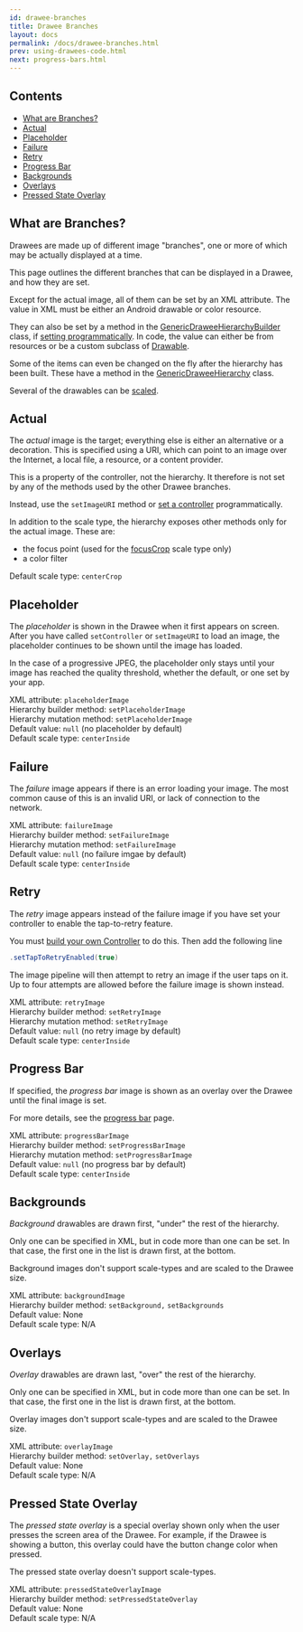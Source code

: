 ```yaml
---
id: drawee-branches
title: Drawee Branches
layout: docs
permalink: /docs/drawee-branches.html
prev: using-drawees-code.html
next: progress-bars.html
---
```


## Contents

* [What are Branches?](#what-are-branches)
* [Actual](#Actual)
* [Placeholder](#Placeholder)
* [Failure](#Failure)
* [Retry](#Retry)
* [Progress Bar](#ProgressBar)
* [Backgrounds](#Backgrounds)
* [Overlays](#Overlays)
* [Pressed State Overlay](#PressedStateOverlay)

## What are Branches?

Drawees are made up of different image "branches", one or more of which may be actually displayed at a time.

This page outlines the different branches that can be displayed in a Drawee, and how they are set.

Except for the actual image, all of them can be set by an XML attribute. The value in XML must be either an Android drawable or color resource.

 They can also be set by a method in the [GenericDraweeHierarchyBuilder](../javadoc/reference/com/facebook/drawee/generic/GenericDraweeHierarchyBuilder.html) class, if [setting programmatically](using-drawees-code.html). In code, the value can either be from resources or be a custom subclass of [Drawable](http://developer.android.com/reference/android/graphics/drawable/Drawable.html).

Some of the items can even be changed on the fly after the hierarchy has been built. These have a method in the [GenericDraweeHierarchy](../javadoc/reference/com/facebook/drawee/generic/GenericDraweeHierarchy.html) class.

Several of the drawables can be [scaled](scaling.html).

## Actual

The _actual_ image is the target; everything else is either an alternative or a decoration. This is specified using a URI, which can point to an image over the Internet, a local file, a resource, or a content provider.

This is a property of the controller, not the hierarchy. It therefore is not set by any of the methods used by the other Drawee branches.

Instead, use the `setImageURI` method or [set a controller](using-controllerbuilder.html) programmatically.

In addition to the scale type, the hierarchy exposes other methods only for the actual image. These are:

* the focus point (used for the [focusCrop](scaling.html#FocusCrop) scale type only)
* a color filter

Default scale type: `centerCrop`

## Placeholder

The _placeholder_ is shown in the Drawee when it first appears on screen. After you have called `setController` or `setImageURI` to load an image, the placeholder continues to be shown until the image has loaded. 

In the case of a progressive JPEG, the placeholder only stays until your image has reached the quality threshold, whether the default, or one set by your app.

XML attribute: `placeholderImage`  
Hierarchy builder method: `setPlaceholderImage`  
Hierarchy mutation method: `setPlaceholderImage`  
Default value: `null` (no placeholder by default)  
Default scale type: `centerInside`  

## Failure

The _failure_ image appears if there is an error loading your image. The most common cause of this is an invalid URI, or lack of connection to the network.

XML attribute: `failureImage`  
Hierarchy builder method: `setFailureImage`  
Hierarchy mutation method: `setFailureImage`  
Default value: `null` (no failure imgae by default)  
Default scale type: `centerInside`  

## Retry

The _retry_ image appears instead of the failure image if you have set your controller to enable the tap-to-retry feature. 

You must [build your own Controller](using-controllerbuilder.html) to do this. Then add the following line

```java
.setTapToRetryEnabled(true)
```

The image pipeline will then attempt to retry an image if the user taps on it. Up to four attempts are allowed before the failure image is shown instead.

XML attribute: `retryImage`  
Hierarchy builder method: `setRetryImage`  
Hierarchy mutation method: `setRetryImage`  
Default value: `null` (no retry image by default)  
Default scale type: `centerInside`  

## <a name="ProgressBar"></a>Progress Bar

If specified, the _progress bar_ image is shown as an overlay over the Drawee until the final image is set.

For more details, see the [progress bar](progress-bars.html) page.

XML attribute: `progressBarImage`  
Hierarchy builder method: `setProgressBarImage`  
Hierarchy mutation method: `setProgressBarImage`  
Default value: `null` (no progress bar by default)  
Default scale type: `centerInside`  

## Backgrounds

_Background_ drawables are drawn first, "under" the rest of the hierarchy. 

Only one can be specified in XML, but in code more than one can be set. In that case, the first one in the list is drawn first, at the bottom.

Background images don't support scale-types and are scaled to the Drawee size. 

XML attribute: `backgroundImage`  
Hierarchy builder method: `setBackground,` `setBackgrounds`    
Default value: None  
Default scale type: N/A  

## Overlays

_Overlay_ drawables are drawn last, "over" the rest of the hierarchy. 

Only one can be specified in XML, but in code more than one can be set. In that case, the first one in the list is drawn first, at the bottom.

Overlay images don't support scale-types and are scaled to the Drawee size. 

XML attribute: `overlayImage`  
Hierarchy builder method: `setOverlay,` `setOverlays`  
Default value: None  
Default scale type: N/A  

## <a name="PressedStateOverlay"></a>Pressed State Overlay

The _pressed state overlay_ is a special overlay shown only when the user presses the screen area of the Drawee. For example, if the Drawee is showing a button, this overlay could have the button change color when pressed.

The pressed state overlay doesn't support scale-types.

XML attribute: `pressedStateOverlayImage`  
Hierarchy builder method: `setPressedStateOverlay`    
Default value: None  
Default scale type: N/A  
